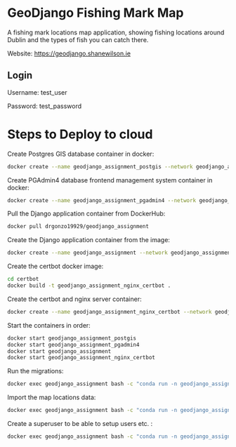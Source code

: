 # GeoDjango Fishing Mark Map

A fishing mark locations map application, showing fishing locations around Dublin and the types of fish you can catch there.


Website: https://geodjango.shanewilson.ie


## Login

Username: test_user

Password: test_password


# Steps to Deploy to cloud

Create Postgres GIS database container in docker:
```bash
docker create --name geodjango_assignment_postgis --network geodjango_assignment_network --network-alias geodjango-assignment-postgis -t -v geodjango_assignment_postgis_data:/var/lib/postgresql -e 'POSTGRES_USER=c20703429' -e 'POSTGRES_PASS=c20703429' kartoza/postgis
```

Create PGAdmin4 database frontend management system container in docker:
```bash
docker create --name geodjango_assignment_pgadmin4 --network geodjango_assignment_network --network-alias geodjango-assignment-pgadmin4 -t -v geodjango_assignment_pgadmin_data:/var/lib/pgadmin -e 'PGADMIN_DEFAULT_EMAIL=YOURNAME@tudublin.ie' -p 20080:80 -e 'PGADMIN_DEFAULT_PASSWORD=YOURPASSWORD' dpage/pgadmin4
```

Pull the Django application container from DockerHub:
```bash
docker pull drgonzo19929/geodjango_assignment
```

Create the Django application container from the image:
```bash
docker create --name geodjango_assignment --network geodjango_assignment_network --network-alias geodjango_assignment -t -p 8001:8001 drgonzo19929/geodjango_assignment
```

Create the certbot docker image:
```bash
cd certbot
docker build -t geodjango_assignment_nginx_certbot .
```
Create the certbot and nginx server container:
```bash
docker create --name geodjango_assignment_nginx_certbot --network geodjango_assignment_network --network-alias geodjango-assignment-nginx-certbot -p 80:80 -p 443:443 -t -v geodjango_assignment_web_data:/usr/share/nginx/html -v $HOME/geodjango_assignment_nginx_certbot/conf:/etc/nginx/conf.d -v /etc/letsencrypt:/etc/letsencrypt -v /var/www/certbot -v html_data:/usr/share/nginx/html/static geodjango_assignment_nginx_certbot
```

Start the containers in order:
```bash
docker start geodjango_assignment_postgis
docker start geodjango_assignment_pgadmin4
docker start geodjango_assignment
docker start geodjango_assignment_nginx_certbot
```

Run the migrations:
```bash
docker exec geodjango_assignment bash -c "conda run -n geodjango_assignment python manage.py migrate"
```

Import the map locations data:
```bash
docker exec geodjango_assignment bash -c "conda run -n geodjango_assignment python manage.py import_fishing_marks"
```

Create a superuser to be able to setup users etc. :
```bash
docker exec geodjango_assignment bash -c "conda run -n geodjango_assignment python manage.py createsuperuser"
```




